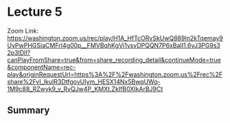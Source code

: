 # Lecture 5

Zoom Link: <https://washington.zoom.us/rec/play/H1A_HfTcORvSkUwQ889In2kTqemay9UyPwPHGSjaCMFrI4g00p__FMVBqhKgVi1ysvDPQQN7P6xBaII1.6vJ3PG9s32p3lDlI?canPlayFromShare=true&from=share_recording_detail&continueMode=true&componentName=rec-play&originRequestUrl=https%3A%2F%2Fwashington.zoom.us%2Frec%2Fshare%2FvI_lkuIR3DtfgoyUIym_HESX14Nx5BwqUWq-1M9c88_RZwyk9_v_RvQJw4P_KMXt.ZkIfB0XIkArBJ9Ct>

## Summary
